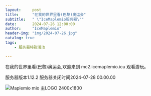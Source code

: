 ```yaml
---
layout:     post
title:      "在我的世界里看(巴黎)奥运会"
subtitle:   " \"IceMaplemio服务器\""
date:       2024-07-26 12:00:00
author:     "IceMaplemio"
header-img: "img/2024-07-26.jpg"
catalog: true
tags:
    - 服务器特别活动

---
```


在我的世界里看(巴黎)奥运会,欢迎来到 mc2.icemaplemio.icu 观看游玩。

服务器版本1.12.2 服务器关闭时间2024-07-28 00.00.00

![Maplemio mio 主LOGO 2400x1800](https://github.com/user-attachments/assets/da23d9cd-4431-4be6-9a14-10d0034c8fc4)
